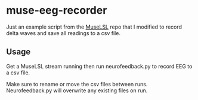 # muse-eeg-recorder

Just an example script from the [MuseLSL](https://github.com/alexandrebarachant/muse-lsl) repo that I modified to record delta waves and save all readings to a csv file.

## Usage

Get a MuseLSL stream running then run neurofeedback.py to record EEG to a csv file.

Make sure to rename or move the csv files between runs. Neurofeedback.py will overwrite any existing files on run.
